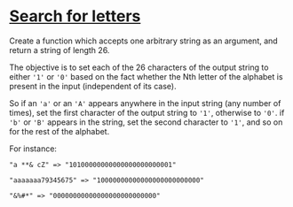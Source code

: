 # [Search for letters](https://www.codewars.com/kata/search-for-letters "https://www.codewars.com/kata/52dbae61ca039685460001ae")

Create a function which accepts one arbitrary string as an argument, and return a string of length 26.

The objective is to set each of the 26 characters of the output string to either `'1'` or `'0'` based on the fact whether the Nth letter of
the alphabet is present in the input (independent of its case).

So if an `'a'` or an `'A'` appears anywhere in the input string (any number of times), set the first character of the output string to
`'1'`, otherwise to `'0'`. if `'b'` or `'B'` appears in the string, set the second character to `'1'`, and so on for the rest of the
alphabet.

For instance:

```
"a **& cZ" => "10100000000000000000000001"
```

```
"aaaaaaa79345675" => "10000000000000000000000000"
```

```
"&%#*" => "00000000000000000000000000"
```